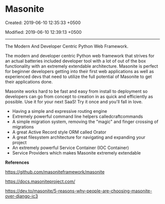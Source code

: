 # Masonite

Created: 2019-06-10 12:35:33 +0500

Modified: 2019-06-10 12:39:13 +0500

---

The Modern And Developer Centric Python Web Framework.



The modern and developer centric Python web framework that strives for an actual batteries included developer tool with a lot of out of the box functionality with an extremely extendable architecture. Masonite is perfect for beginner developers getting into their first web applications as well as experienced devs that need to utilize the full potential of Masonite to get their applications done.

Masonite works hard to be fast and easy from install to deployment so developers can go from concept to creation in as quick and efficiently as possible. Use it for your next SaaS! Try it once and you'll fall in love.
-   Having a simple and expressive routing engine
-   Extremely powerful command line helpers calledcraftcommands
-   A simple migration system, removing the "magic" and finger crossing of migrations
-   A great Active Record style ORM called Orator
-   A great filesystem architecture for navigating and expanding your project
-   An extremely powerful Service Container (IOC Container)
-   Service Providers which makes Masonite extremely extendable



**References**

<https://github.com/masoniteframework/masonite>

<https://docs.masoniteproject.com/>

<https://dev.to/masonite/5-reasons-why-people-are-choosing-masonite-over-django-ic3>
